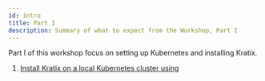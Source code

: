 ```yaml
---
id: intro
title: Part I
description: Summary of what to expect from the Workshop, Part I
---
```


Part I of this workshop focus on setting up Kubernetes and installing Kratix.

1. [Install Kratix on a local Kubernetes cluster using](../installing-kratix)
